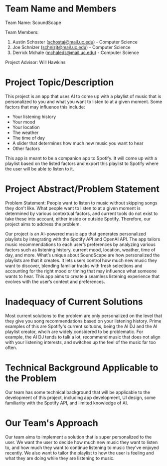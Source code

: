 # Team Name and Members
Team Name: ScoundScape

Team Members:
1. Austin Schoster (schostaj@mail.uc.edu) - Computer Science
2. Joe Schnizer (schnizjt@mail.uc.edu) - Computer Science
3. Derrick Mchale (mchaleds@mail.uc.edu) - Computer Science

Project Advisor:
Will Hawkins

# Project Topic/Description
This project is an app that uses AI to come up with a playlist of music that is personalized to you and what you want to listen to at a given moment. Some factors that may influence this include:
 - Your listening history
 - Your mood
 - Your location
 - The weather
 - The time of day
 - A slider that determines how much new music you want to hear
 - Other factors 

This app is meant to be a companion app to Spotify. It will come up with a playlist based on the listed factors and export this playlist to Spotify where the user will be able to listen to it.

# Project Abstract/Problem Statement
Problem Statement: People want to listen to music without skipping songs they don't like. What people want to listen to at a given moment is determined by various contextual factors, and current tools do not exist to take these into account, either inside or outside Spotify. Therefore, our project aims to address the problem.

Our project is an AI-powered music app that generates personalized playlists by integrating with the Spotify API and OpenAI API. The app tailors music recommendations to each user’s preferences by analyzing various factors such as listening history, current mood, location, weather, time of day, and more. What’s unique about SoundScape are how personalized the playlists are that it creates. It lets users control how much new music they want to discover, blending familiar tracks with fresh selections and accounting for the right mood or timing that may influence what someone wants to hear. This app aims to create a seamless listening experience that evolves with the user’s context and preferences.

# Inadequacy of Current Solutions
Most current solutions to the problem are only personalized on the level that they give you song recommendations based on your listening history. Prime examples of this are Spotify's current soltuons, being the AI DJ and the AI playlist creator, whcih are widely considered to be problematic. For example, the AI DJ tends to talk a lot, recommend music that does not align with your listening interests, and switches up the feel of the music far too often.

# Technical Background Applicable to the Problem
Our team has some technical background that will be applicable to the development of this project, including app development, UI design, some familiarity with the Spotify API, and limited knowledge of AI.

# Our Team's Approach
Our team aims to implement a solution that is super personalized to the user. We want the user to decide how much new music they want to listen to, and how much they want to continue listening to music they've enjoyed recently. We also want to tailor the playlist to how the user is feeling and what they are doing while they are listening to music. 
